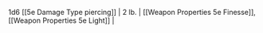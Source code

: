 1d6 [[5e Damage Type piercing]]    | 2 lb.  | [[Weapon Properties 5e Finesse]], [[Weapon Properties 5e Light]]                                    |
